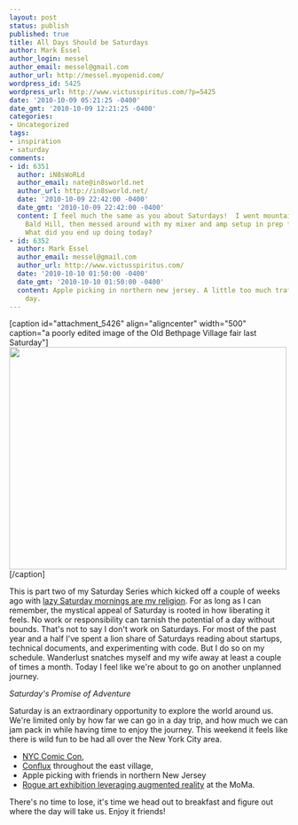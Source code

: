 ```yaml
---
layout: post
status: publish
published: true
title: All Days Should be Saturdays
author: Mark Essel
author_login: messel
author_email: messel@gmail.com
author_url: http://messel.myopenid.com/
wordpress_id: 5425
wordpress_url: http://www.victusspiritus.com/?p=5425
date: '2010-10-09 05:21:25 -0400'
date_gmt: '2010-10-09 12:21:25 -0400'
categories:
- Uncategorized
tags:
- inspiration
- saturday
comments:
- id: 6351
  author: iN8sWoRLd
  author_email: nate@in8sworld.net
  author_url: http://in8sworld.net/
  date: '2010-10-09 22:42:00 -0400'
  date_gmt: '2010-10-09 22:42:00 -0400'
  content: I feel much the same as you about Saturdays!  I went mountain biking at
    Bald Hill, then messed around with my mixer and amp setup in prep for a gig tomorrow.
    What did you end up doing today?
- id: 6352
  author: Mark Essel
  author_email: messel@gmail.com
  author_url: http://www.victusspiritus.com/
  date: '2010-10-10 01:50:00 -0400'
  date_gmt: '2010-10-10 01:50:00 -0400'
  content: Apple picking in northern new jersey. A little too much traffic but a beautiful
    day.
---
```

<p>[caption id="attachment_5426" align="aligncenter" width="500" caption="a poorly edited image of the Old Bethpage Village fair last Saturday"]<a href="http://www.victusspiritus.com/wp-content/uploads/2010/10/Saturdays.png"><img class="size-full wp-image-5426" title="Saturdays" src="http://www.victusspiritus.com/wp-content/uploads/2010/10/Saturdays.png" alt="" width="500" height="400" /></a>[/caption]</p>
<p>This is part two of my Saturday Series which kicked off a couple of weeks ago with <a href="http://www.victusspiritus.com/2010/09/25/lazy-saturday-mornings-are-my-religion/">lazy Saturday mornings are my religion</a>. For as long as I can remember, the mystical appeal of Saturday is rooted in how liberating it feels. No work or responsibility can tarnish the potential of a day without bounds. That's not to say I don't work on Saturdays. For most of the past year and a half I've spent a lion share of Saturdays reading about startups, technical documents, and experimenting with code. But I do so on my schedule. Wanderlust snatches myself and my wife away at least a couple of times a month. Today I feel like we're about to go on another unplanned journey.</p>
<p><em>Saturday's Promise of Adventure</em></p>
<p>Saturday is an extraordinary opportunity to explore the world around us. We're limited only by how far we can go in a day trip, and how much we can jam pack in while having time to enjoy the journey. This weekend it feels like there is wild fun to be had all over the New York City area.</p>
<ul>
<li><a href="http://www.newyorkcomiccon.com/">NYC Comic Con</a>,</li>
<li><a href="http://confluxfestival.org/">Conflux</a> throughout the east village,</li>
<li>Apple picking with friends in northern New Jersey</li>
<li><a href="http://www.mobilebehavior.com/2010/10/07/augmented-reality-rogue-art-exhibition-at-moma/">Rogue art exhibition leveraging augmented reality</a> at the MoMa.</li>
</ul>
<p>There's no time to lose, it's time we head out to breakfast and figure out where the day will take us. Enjoy it friends!</p>
